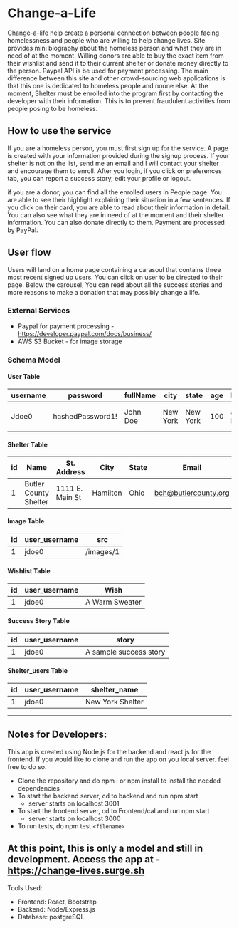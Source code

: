 # Change-a-Life
Change-a-life help create a personal connection between people facing homelessness and people who are willing to help change lives. Site provides mini biography about the homeless person and what they are in need of at the moment. Willing donors are able to buy the exact item from their wishlist and send it to their current shelter or donate money directly to the person. Paypal API is be used for payment processing. The main difference between this site and other crowd-sourcing web applications is that this one is dedicated to homeless people and noone else. At the moment, Shelter must be enrolled into the program first by contacting the developer with their information. This is to prevent fraudulent activities from people posing to be homeless. 

## How to use the service
If you are a homeless person, you must first sign up for the service. A page is created with your information provided during the signup process. If your shelter is not on the list, send me an email and I will contact your shelter and encourage them to enroll. After you login, if you click on preferences tab, you can report a success story, edit your profile or logout. 

if you are a donor, you can find all the enrolled users in People page. You are able to see their highlight explaining their situation in a few sentences. If you click on their card, you are able to read
about their information in detail. You can also see what they are in need of at the moment and their shelter information. You can also donate directly to them. Payment are processed by PayPal. 

## User flow
Users will land on a home page containing a carasoul that contains three most recent signed up users. You can click on user to be directed to their page. Below the carousel, You can read about all the success stories and more reasons to make a donation that may possibly change a life. 

### External Services
* Paypal for payment processing - https://developer.paypal.com/docs/business/
* AWS S3 Bucket - for image storage

### Schema Model

#### User Table

|username|password|fullName|city|state|age|highlight|bio|phone|email|shelter|is_admin|is_creator
|--|--|--|--|--|--|--|--|--|--|--|--|--|
|Jdoe0| hashedPassword1!|John Doe|New York|New York|100|a sample highlight|a sample bio|3150001111|sample@gmail.com|New York Shelter|false|false

#### Shelter Table

|id|Name|St. Address|City|State|Email|Phone Number
|--|------|-----|-----------|----------|----------|----
|1|Butler County Shelter|1111 E. Main St|Hamilton|Ohio|bch@butlercounty.org|513-111-1212

#### Image Table

|id|user_username|src
|--|------|-----
|1|jdoe0|/images/1

#### Wishlist Table

|id|user_username|Wish
|--|------|-----
|1|jdoe0|A Warm Sweater

#### Success Story Table

|id|user_username|story
|--|------|-----
|1|jdoe0|A sample success story

#### Shelter_users Table

|id|user_username|shelter_name
|--|------|-----
|1|jdoe0|New York Shelter
___

## Notes for Developers: 
This app is created using Node.js for the backend and react.js for the frontend. If you would like to clone and run the app on you local server. feel free to do so. 

* Clone the repository and do npm i or npm install to install the needed dependencies
* To start the backend server, cd to backend and run npm start
    * server starts on localhost 3001
* To start the frontend server, cd to Frontend/cal and run npm start
    * server starts on localhost 3000
* To run tests, do npm test `<filename>`

## At this point, this is only a model and still in development. Access the app at - https://change-lives.surge.sh

Tools Used:
* Frontend: React, Bootstrap
* Backend: Node/Express.js
* Database: postgreSQL
